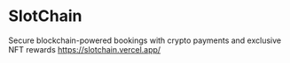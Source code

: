 # SlotChain
Secure blockchain-powered bookings with crypto payments and exclusive NFT rewards
https://slotchain.vercel.app/
